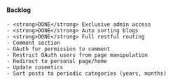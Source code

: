#### Backlog
    - <strong>DONE</strong> Exclusive admin access
    - <strong>DONE</strong> Auto sorting blogs
    - <strong>DONE</strong> Full restful routing
    - Comment section
    - OAuth for permission to comment
    - Restrict OAuth users from page manipulation
    - Redirect to personal page/home
    - Update cosmetics
    - Sort posts to periodic categories (years, months)